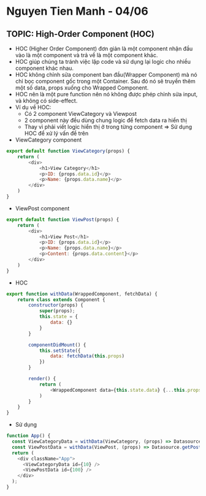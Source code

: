 # Nguyen Tien Manh - 04/06

## TOPIC: High-Order Component (HOC)

- HOC (Higher Order Component) đơn giản là một component nhận đầu vào là một component và trả về là một component khác.
- HOC giúp chúng ta tránh việc lặp code và sử dụng lại logic cho nhiều component khác nhau.
- HOC không chỉnh sửa component ban đầu(Wrapper Component) mà nó chỉ bọc component gốc trong một Container. Sau đó nó sẽ truyền thêm một số data, props xuống cho Wrapped Component.
- HOC nên là một pure function nên nó không được phép chỉnh sửa input, và không có side-effect.
- Ví dụ về HOC: 
  - Có 2 component ViewCategory và Viewpost
  - 2 component này đều dùng chung logic để fetch data ra hiển thị
  - Thay vì phải viết logic hiển thị ở trong từng component
  => Sử dụng HOC để xử lý vấn đề trên
- ViewCategory component
```javascript
export default function ViewCategory(props) {
    return (
        <div>
            <h1>View Category</h1>
            <p>ID: {props.data.id}</p>
            <p>Name: {props.data.name}</p>
        </div>
    )
}
```
- ViewPost component
```javascript
export default function ViewPost(props) {
    return (
        <div>
            <h1>View Post</h1>
            <p>ID: {props.data.id}</p>
            <p>Name: {props.data.name}</p>
            <p>Content: {props.data.content}</p>
        </div>
    )
}
```
- HOC
```javascript
export function withData(WrappedComponent, fetchData) {
    return class extends Component {
        constructor(props) {
            super(props);
            this.state = {
                data: {}
            }
        }

        componentDidMount() {
            this.setState({
                data: fetchData(this.props)
            })
        }

        render() {
            return (
                <WrappedComponent data={this.state.data} {...this.props} />
            )
        }
    }
}
```
- Sử dụng
```javascript
function App() {
  const ViewCategoryData = withData(ViewCategory, (props) => Datasource.getCategory(props.id));
  const ViewPostData = withData(ViewPost, (props) => Datasource.getPost(props.id));
  return (
    <div className="App">
      <ViewCategoryData id={10} />
      <ViewPostData id={100} />
    </div>
  );
}
```
